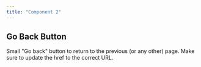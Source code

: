```yaml
---
title: "Component 2"
---
```



## Go Back Button

Small "Go back" button to return to the previous (or any other) page. Make sure to update the href to the correct URL.
